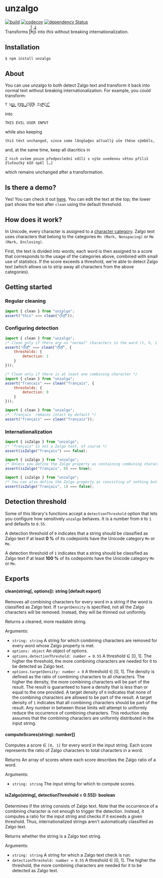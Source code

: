 # unzalgo

[![build](https://github.com/kdex/unzalgo/workflows/build/badge.svg)](https://github.com/kdex/unzalgo/actions)
[![codecov](https://codecov.io/gh/kdex/unzalgo/branch/master/graph/badge.svg)](https://codecov.io/gh/kdex/unzalgo)
[![dependency Status](https://img.shields.io/david/kdex/unzalgo.svg)](https://david-dm.org/kdex/unzalgo)

Transforms ť͈̓̆h̏̔̐̑ì̭ͯ͞s̈́̄̑͋ into *this* without breaking internationalization.

## Installation
```bash
$ npm install unzalgo
```
## About
You can use unzalgo to both detect Zalgo text and transform it back into normal text without breaking internationalization. For example, you could transform:
```
T͘H͈̩̬̺̩̭͇I͏̼̪͚̪͚S͇̬̺ ́E̬̬͈̮̻̕V҉̙I̧͖̜̹̩̞̱L͇͍̝ ̺̮̟̙̘͎U͝S̞̫̞͝E͚̘͝R IṊ͍̬͞P̫Ù̹̳̝͓̙̙T̜͕̺̺̳̘͝
```
into
```
THIS EVIL USER INPUT
```
while also keeping
```
thiŝ te̅xt unchanged, since some lângûaĝes aĉtuallŷ uŝe thêse sŷmbo̅ls,
```
and, at the same time, keep all diacritics in
```
Z nich ovšem pouze předposlední sdílí s výše uvedenou větou příliš žluťoučký kůň úpěl […]
```
which remains unchanged after a transformation.

## Is there a demo?
Yes! You can check it out [here](https://github.kdex.de/unzalgo/). You can edit the text at the top; the lower part shows the text after `clean` using the default threshold.

## How does it work?
In Unicode, every character is assigned to a [character category](http://www.unicode.org/reports/tr49/Categories.txt). Zalgo text uses characters that belong to the categories `Mn (Mark, Nonspacing)` or `Me (Mark, Enclosing)`.

First, the text is divided into words; each word is then assigned to a score that corresponds to the usage of the categories above, combined with small use of statistics. If the score exceeds a threshold, we're able to detect Zalgo text (which allows us to strip away all characters from the above categories).

## Getting started
### Regular cleaning
```js
import { clean } from "unzalgo";
assert("this" === clean("ť͈̓̆h̏̔̐̑ì̭ͯ͞s̈́̄̑͋"));
```
### Configuring detection
```js
import { clean } from "unzalgo";
/* Clean only if there are no "normal" characters in the word (t, h, i and s are "normal") */
assert("ť͈̓̆h̏̔̐̑ì̭ͯ͞s̈́̄̑͋" === clean("ť͈̓̆h̏̔̐̑ì̭ͯ͞s̈́̄̑͋", {
	thresholds: {
		detection: 1
	}
}));
```
```js
/* Clean only if there is at least one combining character */
import { clean } from "unzalgo";
assert("francais" === clean("français", {
	thresholds: {
		detection: 0
	}
}));
```
```js
import { clean } from "unzalgo";
/* `français` remains intact by default */
assert("français" === clean("français"));
```
### Internationalization
```js
import { isZalgo } from "unzalgo";
/* "français" is not a Zalgo text, of course */
assert(isZalgo("français") === false);
```
```js
import { isZalgo } from "unzalgo";
/* Unless you define the Zalgo property as containing combining characters */
assert(isZalgo("français", 0) === true);
```
```js
import { isZalgo } from "unzalgo";
/* You can also define the Zalgo property as consisting of nothing but combining characters */
assert(isZalgo("français", 1) === false);
```
## Detection threshold
Some of this library's functions accept a `detectionThreshold` option that lets you configure how sensitively `unzalgo` behaves. It is a number from `0` to `1` and defaults to `0.55`.

A detection threshold of `0` indicates that a string should be classified as Zalgo text if at least **0 %** of its codepoints have the Unicode category `Mn` or `Me`.

A detection threshold of `1` indicates that a string should be classified as Zalgo text if at least **100 %** of its codepoints have the Unicode category `Mn` or `Me`.

## Exports
#### clean(string[, options]): string [default export]
Removes all combining characters for every word in a string if the word is classified as Zalgo text.
If `targetDensity` is specified, not all the Zalgo characters will be removed. Instead, they will be thinned out uniformly.

Returns a cleaned, more readable string.

Arguments:
- `string: string`
A string for which combining characters are removed for every word whose Zalgo property is met.
- `options: object`
An object of options.
- `options.detectionThreshold: number = 0.55`
A threshold ∈ [0, 1]. The higher the threshold, the more combining characters are needed for it to be detected as Zalgo text.
- `options.targetDensity: number = 0`
A threshold ∈ [0, 1]. The density is defined as the ratio of combining characters to all characters. The higher the density, the more combining characters will be part of the result. The result is guaranteed to have a density that is less than or equal to the one provided. A target density of `0` indicates that none of the combining characters are allowed to be part of the result. A target density of `1` indicates that all combining characters should be part of the result. Any number in between those limits will attempt to uniformly reduce the occurrence of combining characters. This reduction step assumes that the combining characters are uniformly distributed in the input string.
#### computeScores(string): number[]
Computes a score ∈ `[0, 1]` for every word in the input string. Each score represents the ratio of Zalgo characters to total characters in a word.

Returns An array of scores where each score describes the Zalgo ratio of a word.

Arguments:
- `string: string`
The input string for which to compute scores.
#### isZalgo(string[, detectionThreshold = 0.55]): boolean
Determines if the string consists of Zalgo text. Note that the occurrence of a combining character is not enough to trigger the detection. Instead, it computes a ratio for the input string and checks if it exceeds a given threshold. Thus, internationalized strings aren't automatically classified as Zalgo text.

Returns whether the string is a Zalgo text string.

Arguments:

- `string: string`
A string for which a Zalgo text check is run.
- `detectionThreshold: number = 0.55`
A threshold ∈ [0, 1]. The higher the threshold, the more combining characters are needed for it to be detected as Zalgo text.